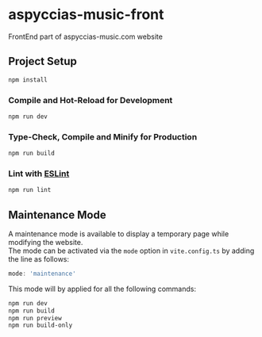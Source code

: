 # aspyccias-music-front

FrontEnd part of aspyccias-music.com website

## Project Setup

```sh
npm install
```

### Compile and Hot-Reload for Development

```sh
npm run dev
```

### Type-Check, Compile and Minify for Production

```sh
npm run build
```

### Lint with [ESLint](https://eslint.org/)

```sh
npm run lint
```

## Maintenance Mode

A maintenance mode is available to display a temporary page while modifying the website.<br>
The mode can be activated via the `mode` option in `vite.config.ts` by adding the line as follows:

```ts
mode: 'maintenance'
```

This mode will by applied for all the following commands: 

```sh
npm run dev
npm run build
npm run preview
npm run build-only
```

